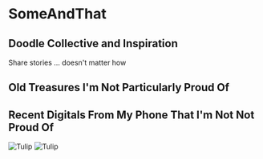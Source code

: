 # SomeAndThat
## Doodle Collective and Inspiration
Share stories ... doesn't matter how
## Old Treasures I'm Not Particularly Proud Of




## Recent Digitals From My Phone That I'm Not Not Proud Of
![Tulip](https://drive.google.com/file/d/1bviGpX9arNrayXfhDmGOoV17OdjgFyCk/view?usp=sharing)
![Tulip](https://drive.google.com/uc?export=view&id=1bviGpX9arNrayXfhDmGOoV17OdjgFyCk)
